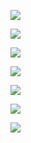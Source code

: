 ![](../../.generated/SuperPower-uC/build/SuperPower-uC-Schematic.svg)

![](../../.generated/SuperPower-uC/build/battery_protection-Battery%20Module.svg)

![](../../.generated/SuperPower-uC/build/charger_io-Charger%20I-O.svg)

![](../../.generated/SuperPower-uC/build/charger-Charging%20Module.svg)

![](../../.generated/SuperPower-uC/build/mcu-MCU%20Module.svg)

![](../../.generated/SuperPower-uC/build/regulator-Regulator%20Module.svg)

![](../../.generated/SuperPower-uC/build/rtc_cut_off-RTC%20and%20Cut-Off%20Module.svg)